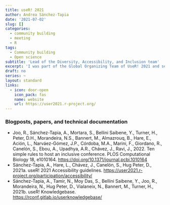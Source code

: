 ```yaml
---
title: useR! 2021
author: Andrea Sánchez-Tapia
date: '2021-07-02'
slug: []
categories:
  - community building
  - meeting
  - R
tags:
  - Community building
  - Open science
subtitle: 'Lead of the Diversity, Accessibility, and Inclusion team'
excerpt: 'I was part of the Global Organizing Team of UseR! 2021 and served as lead of the Diversity, Accessibility, and Inclusion team.'
draft: no
series: ~
layout: standard
links:
  - icon: door-open
    icon_pack: fas
    name: website
    url: https://user2021.r-project.org/
---
```


### Blogposts, papers, and technical documentation

+ Joo, R., Sánchez-Tapia, A., Mortara, S., Bellini Saibene, Y., Turner, H., Peter, D.H., Morandeira, N.S., Bannert, M., Almazrouq, B., Hare, E., Ación, L., Narváez-Gómez, J.P., Córdoba, M.A., Marini, F., Giordano, R., Canelón, S., Ebou, A., Upadhya, A.R., Chávez, J., Ravi, J., 2022. Ten simple rules to host an inclusive conference. PLOS Computational Biology 18, e1010164. https://doi.org/10.1371/journal.pcbi.1010164
+ Sánchez-Tapia, A., Hare, L., Chávez, J., Canelón, S., Hug Peter, D., 2021a. useR! 2021 Accessibility guidelines. https://user2021.r-project.org/participation/accessibility/
+ Sánchez-Tapia, A., Tamir, N., Moy Das, S., Bellini Saibene, Y., Joo, R., Morandeira, N., Hug Peter, D., Vialaneix, N., Bannert, M., Turner, H., 2021b. useR! Knowledgebase. https://rconf.gitlab.io/userknowledgebase/

